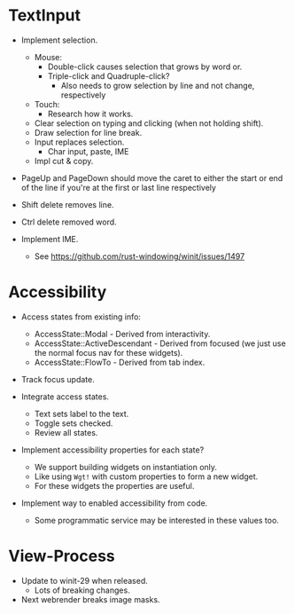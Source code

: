 # TextInput

* Implement selection.
    - Mouse:
        - Double-click causes selection that grows by word or.
        - Triple-click and Quadruple-click?
            - Also needs to grow selection by line and not change, respectively
    - Touch:
        - Research how it works.
    - Clear selection on typing and clicking (when not holding shift).
    - Draw selection for line break.
    - Input replaces selection.
        - Char input, paste, IME
    - Impl cut & copy.

* PageUp and PageDown should move the caret to either the start or end of the line if you're at the first or last line respectively
* Shift delete removes line.
* Ctrl delete removed word.

* Implement IME.
    - See https://github.com/rust-windowing/winit/issues/1497

# Accessibility

* Access states from existing info:
    - AccessState::Modal - Derived from interactivity.
    - AccessState::ActiveDescendant - Derived from focused (we just use the normal focus nav for these widgets).
    - AccessState::FlowTo - Derived from tab index.

* Track focus update.

* Integrate access states.
    - Text sets label to the text.
    - Toggle sets checked.
    - Review all states.

* Implement accessibility properties for each state?
    - We support building widgets on instantiation only.
    - Like using `Wgt!` with custom properties to form a new widget.
    - For these widgets the properties are useful.

* Implement way to enabled accessibility from code.
    - Some programmatic service may be interested in these values too.

# View-Process

* Update to winit-29 when released.
    - Lots of breaking changes.
* Next webrender breaks image masks.
